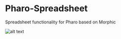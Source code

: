 # Pharo-Spreadsheet
Spreadsheet functionality for Pharo based on Morphic


![alt text](./doc/screen.png "Screenshot")
